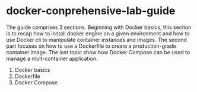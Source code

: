 # docker-conprehensive-lab-guide
The guide comprises 3 sections. Beginning with Docker basics, this section is to recap how to install docker engine on a given environment and how to use Docker cli to manipulate container instances and images. The second part focuses on how to use a Dockerfile to create a production-grade container image. The last topic show how Docker Compose can be used to manage a mult-container application.

1. Docker basics
2. Dockerfile
3. Docker Compose
